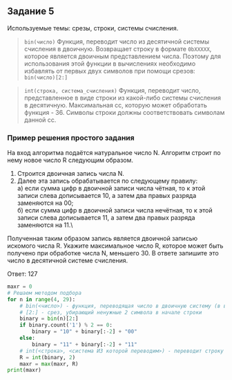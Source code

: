 ## Задание 5

Используемые темы: срезы, строки, системы счисления.

> <code>bin(число)</code>
> Функция, переводит число из десятичной системы счисления в двоичную.
> Возвращает строку в формате <code>0bXXXXX</code>, которое является двоичным представлением числа.
> Поэтому для использования этой функции в вычислениях необходимо
> избавлять от первых двух символов при помощи срезов: <code>bin(число)[2:]</code>

> <code>int(строка, система_счисления)</code>
> Функция, переводит число, представленное в виде строки из какой-либо системы счисления в десятичную.
> Максимальная сс, которую может обработать функция - 36.
> Символы строки должны соответствовать символам данной сс.


### Пример решения простого задания

На вход алгоритма подаётся натуральное число N. Алгоритм строит по нему новое число R следующим образом.
1. Строится двоичная запись числа N.
2. Далее эта запись обрабатывается по следующему правилу:\
а) если сумма цифр в двоичной записи числа чётная, то к этой записи слева дописывается 10, а затем два правых разряда заменяются на 00;\
б) если сумма цифр в двоичной записи числа нечётная, то к этой записи слева дописывается 11, а затем два правых разряда заменяются на 11.\

Полученная таким образом запись является двоичной записью искомого числа R.
Укажите максимальное число R, которое может быть получено при обработке числа N, меньшего 30. В ответе запишите это число в десятичной системе счисления.

Ответ: 127

```python
maxr = 0
# Решаем методом подбора
for n in range(4, 29):
    # bin(<число>) - функция, переводящая число в двоичную систему (в виде 0b0100101)
    # [2:] - срез, убирающий ненужные 2 символа в начале строки
    binary = bin(n)[2:]
    if binary.count('1') % 2 == 0:
        binary = "10" + binary[:-2] + "00"
    else:
        binary = "11" + binary[:-2] + "11"
    # int(<строка>, <система ИЗ которой переводим>) - переводит строку из любой системы в десятичную
    R = int(binary, 2)
    maxr = max(maxr, R)
print(maxr)
```
